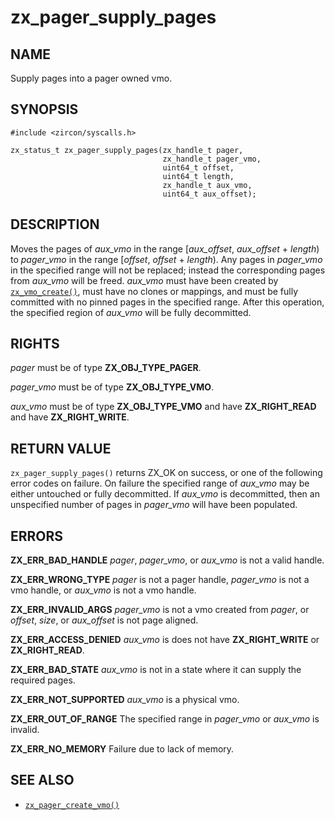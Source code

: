 # zx_pager_supply_pages

## NAME

<!-- Updated by update-docs-from-abigen, do not edit. -->

Supply pages into a pager owned vmo.

## SYNOPSIS

<!-- Updated by update-docs-from-abigen, do not edit. -->

```
#include <zircon/syscalls.h>

zx_status_t zx_pager_supply_pages(zx_handle_t pager,
                                  zx_handle_t pager_vmo,
                                  uint64_t offset,
                                  uint64_t length,
                                  zx_handle_t aux_vmo,
                                  uint64_t aux_offset);
```

## DESCRIPTION

Moves the pages of *aux_vmo* in the range [*aux_offset*, *aux_offset* + *length*) to *pager_vmo* in
the range [*offset*, *offset* + *length*). Any pages in *pager_vmo* in the specified range will not
be replaced; instead the corresponding pages from *aux_vmo* will be freed. *aux_vmo* must have been
created by [`zx_vmo_create()`], must have no clones or mappings, and must be fully committed with no
pinned pages in the specified range. After this operation, the specified region of *aux_vmo* will be
fully decommitted.

## RIGHTS

<!-- Updated by update-docs-from-abigen, do not edit. -->

*pager* must be of type **ZX_OBJ_TYPE_PAGER**.

*pager_vmo* must be of type **ZX_OBJ_TYPE_VMO**.

*aux_vmo* must be of type **ZX_OBJ_TYPE_VMO** and have **ZX_RIGHT_READ** and have **ZX_RIGHT_WRITE**.

## RETURN VALUE

`zx_pager_supply_pages()` returns ZX_OK on success, or one of the following error codes on failure.
On failure the specified range of *aux_vmo* may be either untouched or fully decommitted. If
*aux_vmo* is decommitted, then an unspecified number of pages in *pager_vmo* will have been
populated.

## ERRORS

**ZX_ERR_BAD_HANDLE** *pager*, *pager_vmo*, or *aux_vmo* is not a valid handle.

**ZX_ERR_WRONG_TYPE** *pager* is not a pager handle, *pager_vmo* is not a vmo handle, or
*aux_vmo* is not a vmo handle.

**ZX_ERR_INVALID_ARGS**  *pager_vmo* is not a vmo created from *pager*, or *offset*, *size*,
or *aux_offset* is not page aligned.

**ZX_ERR_ACCESS_DENIED** *aux_vmo* is does not have **ZX_RIGHT_WRITE** or **ZX_RIGHT_READ**.

**ZX_ERR_BAD_STATE** *aux_vmo* is not in a state where it can supply the required pages.

**ZX_ERR_NOT_SUPPORTED** *aux_vmo* is a physical vmo.

**ZX_ERR_OUT_OF_RANGE** The specified range in *pager_vmo* or *aux_vmo* is invalid.

**ZX_ERR_NO_MEMORY** Failure due to lack of memory.

## SEE ALSO

 - [`zx_pager_create_vmo()`]

<!-- References updated by update-docs-from-abigen, do not edit. -->

[`zx_pager_create_vmo()`]: pager_create_vmo.md
[`zx_vmo_create()`]: vmo_create.md
